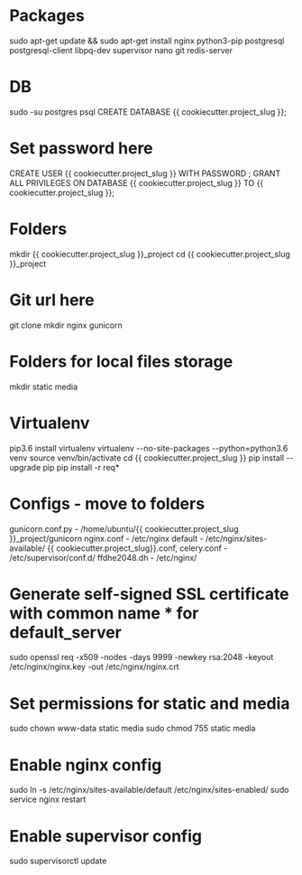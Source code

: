 # Packages
sudo apt-get update && sudo apt-get install nginx python3-pip postgresql postgresql-client libpq-dev supervisor nano git redis-server

# DB
sudo -su postgres psql
CREATE DATABASE {{ cookiecutter.project_slug }};
# Set password here
CREATE USER {{ cookiecutter.project_slug }} WITH PASSWORD ;
GRANT ALL PRIVILEGES ON DATABASE {{ cookiecutter.project_slug }} TO {{ cookiecutter.project_slug }};

# Folders
mkdir {{ cookiecutter.project_slug }}_project
cd {{ cookiecutter.project_slug }}_project
# Git url here
git clone
mkdir nginx gunicorn
# Folders for local files storage
mkdir static media

# Virtualenv
pip3.6 install virtualenv
virtualenv --no-site-packages --python=python3.6 venv
source venv/bin/activate
cd {{ cookiecutter.project_slug }}
pip install --upgrade pip
pip install -r req*

# Configs - move to folders
gunicorn.conf.py - /home/ubuntu/{{ cookiecutter.project_slug }}_project/gunicorn
nginx.conf - /etc/nginx
default - /etc/nginx/sites-available/
{{ cookiecutter.project_slug}}.conf, celery.conf - /etc/supervisor/conf.d/
ffdhe2048.dh - /etc/nginx/

# Generate self-signed SSL certificate with common name * for default_server
sudo openssl req -x509 -nodes -days 9999 -newkey rsa:2048 -keyout /etc/nginx/nginx.key -out /etc/nginx/nginx.crt

# Set permissions for static and media
sudo chown www-data static media
sudo chmod 755 static media

# Enable nginx config
sudo ln -s /etc/nginx/sites-available/default /etc/nginx/sites-enabled/
sudo service nginx restart

# Enable supervisor config
sudo supervisorctl update

